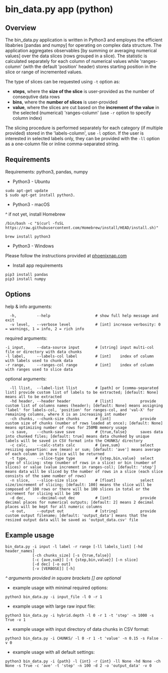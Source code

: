 # bin_data.py app (python)

## Overview
The bin_data.py application is written in Python3 and employes the efficient libabries [pandas and numpy] for operating on complex data structure. The application aggregates observables [by summing or averaging numerical values] over the data slices (rows grouped in a slice). The statistic is calculated separately for each column of numerical values while 'ranges-column' (with the default 'position' header) stores starting position in the slice or range of incremented values.

The type of slices can be requested using `-t` option as:
- **steps**, where the **size of the slice** is user-provided as the number of consequtive data rows
- **bins**, where the **number of slices** is user-provided
- **value**, where the slices are cut based on the **increment of the value** in the selected (numerical) 'ranges-column' (use `-r` option to specify column index)

The slicing procedure is performed separately for each category (if multiple provided) stored in the 'labels-column', use `-l` option. If the user is interested in selected labels only, they can be provided with the `-ll` option as a one-column file or inline comma-separated string.


## Requirements

Requirements: python3, pandas, numpy

* Python3 - Ubuntu

```
sudo apt-get update
$ sudo apt-get install python3.
```

* Python3 - macOS

^ if not yet, install Homebrew
```
/bin/bash -c "$(curl -fsSL https://raw.githubusercontent.com/Homebrew/install/HEAD/install.sh)"
```

```
brew install python3
```

* Python3 - Windows

Please follow the instructions provided at [phoenixnap.com](https://phoenixnap.com/kb/how-to-install-python-3-windows)


* Install app requirements

```
pip3 install pandas
pip3 install numpy
```

## Options

help & info arguments:
```
  -h,         --help                    # show full help message and exit
  -v level,   --verbose level           # [int] increase verbosity: 0 = warnings, 1 = info, 2 = rich info
```

required arguments:
```
-i input,     --data-source input       # [string] input multi-col file or directory with data chunks
-l label,     --labels-col label        # [int]    index of column with labels used to chunk data
-r range,     --ranges-col range        # [int]    index of column with ranges used to slice data
```

optional arguments:
```
  -ll llist,  --label-list llist        # [path] or [comma-separated list] provide custom list of labels to be extracted; [default: None] means all to be extracted
  -hd header, --header header           # [list]            provide custom list of columns names (header); [default: None] means assigning 'label' for labels-col, 'position' for ranges-col, and 'val-X' for remaining columns, where X is an increasing int number
  -ch chunks, --chunk-size chunks       # [int]             provide custom size of chunks (number of rows loaded at once); [default: None] means optimizing number of rows for 250MB memory usage
  -s save,    --chunk-save save         # {true,false}      saves data into chunked files; [default: true] means data chunked by unique labels will be saved in CSV format into the CHUNKS/ directory
  -c calc,    --calc-stats calc         # {ave,sum}         select resizing opeartion: ave (mean) or sum; [default: 'ave'] means average of each column in the slice will be returned
  -t type,    --slice-type type         # {step,bin,value}  select type of slicing: step (number of rows in a slice) or bin (number of slices) or value (value increment in ranges-col); [default: 'step'] means data will be sliced by the number of rows in a slice (each slice consists of the same number of rows)
  -n slice,   --slice-size slice        # [float]           select size/increment of slicing; [default: 100] means the slice will be composed of 100 rows or there will be 100 slices in total or the increment for slicing will be 100
  -d dec,     --decimal-out dec         # [int]             provide decimal places for numerical outputs; [default: 2] means 2 decimal places will be kept for all numeric columns
  -o out,     --output out              # [string]          provide custom output filename; [default: 'output_data'] means that the resized output data will be saved as 'output_data.csv' file
```


## Example usage

```
bin_data.py -i input -l label -r range [-ll labels_list] [-hd header_names]
            [-ch chunks_size] [-s {true,false}]
            [-c {ave,sum}] [-t {step,bin,value}] [-n slice]
            [-d dec] [-o out]
            [-v [VERBOSE]] [-h]
```

*^ arguments provided in square brackets [] are optional*

* example usage with minimal required options:

```
python3 bin_data.py -i input_file -l 0 -r 1
```

* example usage with large raw input file:

```
python3 bin_data.py -i hybrid.depth -l 0 -r 1 -t 'step' -n 1000 -s True -v 1
```

* example usage with input directory of data chunks in CSV format:

```
python3 bin_data.py -i CHUNKS/ -l 0 -r 1 -t 'value' -n 0.15 -s False -v 0
```

* example usage with all default settings:

```
python3 bin_data.py -i {path} -l {int} -r {int} -ll None -hd None -ch None -s True -c 'ave' -t 'step' -n 100 -d 2 -o 'output_data' -v 0
```
